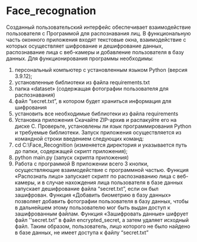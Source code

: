 # Face_recognation
Созданный пользовательский интерфейс обеспечивает взаимодействие пользователя с Программой для распознавания лиц. В функциональную часть оконного приложения входят текстовые окна, взаимодействие с которых осуществляет шифрование и дешифрование данных, распознавание лица с веб-камеры и добавление пользователя в базу данных. Для функционирования программы необходимы:
1.	персональный компьютер с установленным языком Python (версия 3.9.12);
2.	установленные библиотеки из файла requirements.txt
3.	папка «dataset» (содержащая фотографии пользователя для распознавания)
4.	файл “secret.txt”, в котором будет храниться информация для шифрования
5.	установить все необходимые библиотеки из файла requirements
2. Установка приложения
Скачайте ZIP-архив и распакуйте его на диске C. Проверьте, установлены ли язык программирования Python и требуемые библиотеки. Запуск приложения осуществляется из командной строки введением следующих команд:
1.	cd C:\Face_Recognition (изменяется директория и указывается путь до папки, содержащей скрипт приложения);
2.	python main.py (запуск скрипта приложения)
3. Работа с программой 
В приложении всего 3 кнопки, осуществляющие взаимодействие с программной частью. Функция «Распознать лицо» запускает скрипт по распознаванию лица с веб-камеры, и в случае нахождения лица пользователя в базе данных запускает дешифрование файла “secret.txt”, если он был зашифрован. Функция «Добавить биометрию в базу данных» позволяет добавить фотографии пользователя в базу данных, чтобы в дальнейшем этому пользователю мог быть выдан доступ к зашифрованным файлам. Функция «Зашифровать данные» шифрует файл ''secret.txt” в файл encrypted_secret, а затем удаляет исходный файл. Таким образом, пользователь, лицо которого не было найдено в базе данных, не имеет доступа к файлу “secret.txt”
